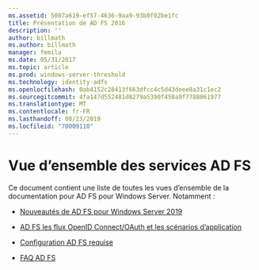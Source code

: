 ```yaml
---
ms.assetid: 5007a619-ef57-4636-9aa9-93b0f02be1fc
title: Présentation de AD FS 2016
description: ''
author: billmath
ms.author: billmath
manager: femila
ms.date: 05/31/2017
ms.topic: article
ms.prod: windows-server-threshold
ms.technology: identity-adfs
ms.openlocfilehash: 0ab4152c28413f663dfcc4c5d43deee8a31c1ec2
ms.sourcegitcommit: 4fa147d552481d8279a5390f458a9f7788061977
ms.translationtype: MT
ms.contentlocale: fr-FR
ms.lasthandoff: 08/23/2019
ms.locfileid: "70009110"
---
```

# <a name="ad-fs-overview"></a>Vue d’ensemble des services AD FS



Ce document contient une liste de toutes les vues d’ensemble de la documentation pour AD FS pour Windows Server. Notamment :
  
  
  
* [Nouveautés de AD FS pour Windows Server 2019](../ad-fs/overview/whats-new-active-directory-federation-services-windows-server.md)  
  
* [AD FS les flux OpenID Connect/OAuth et les scénarios d’application](../ad-fs/overview/ad-fs-openid-connect-oauth-flows-scenarios.md) 

* [Configuration AD FS requise](../ad-fs/overview/AD-FS-2016-Requirements.md)

* [FAQ AD FS](../ad-fs/overview/AD-FS-FAQ.md)

  
  

